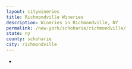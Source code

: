 ```yaml
---
layout: citywineries
title: Richmondville Wineries
description: Wineries in Richmondville, NY
permalink: /new-york/schoharie/richmondville/
state: ny
county: schoharie
city: richmondville
---
```

-
